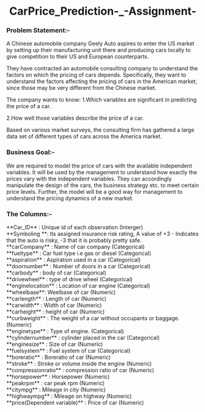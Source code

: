 <h1 align="center"> CarPrice_Prediction-_-Assignment-</ h1>

<h3>Problem Statement:-</h3>

A Chinese automobile company Geely Auto aspires to enter the US market by setting up their manufacturing unit there and producing cars locally to give competition to their US and European counterparts.

They have contracted an automobile consulting company to understand the factors on which the pricing of cars depends. Specifically, they want to understand the factors affecting the pricing of cars in the American market, since those may be very different from the Chinese market.

The company wants to know:
1.Which variables are significant in predicting the price of a car.

2.How well those variables describe the price of a car.

Based on various market surveys, the consulting firm has gathered a large data set of different types of cars across the America market.



<h3>Business Goal:-</h3>

We are required to model the price of cars with the available independent variables. It will be used by the management to understand how exactly the prices vary with the independent variables. They can accordingly manipulate the design of the cars, the business strategy etc. to meet certain price levels. Further, the model will be a good way for management to understand the pricing dynamics of a new market.

<h3>The Columns:-</h3>
**Car_ID** : Unique id of each observation (Interger)<br>
**Symboling **: Its assigned insurance risk rating, A value of +3 - Indicates that the auto is risky, -3 that it is probably pretty safe.<br>
**carCompany** : Name of car company (Categorical)<br>
**fueltype** : Car fuel type i.e gas or diesel (Categorical)<br>
**aspiration** : Aspiration used in a car (Categorical)<br>
**doornumber** : Number of doors in a car (Categorical)<br>
**carbody** : body of car (Categorical)<br>
**drivewheel** : type of drive wheel (Categorical)<br>
**enginelocation** : Location of car engine (Categorical)<br>
**wheelbase**: Weelbase of car (Numeric)<br>
**carlength** : Length of car (Numeric)<br>
**carwidth** : Width of car (Numeric)<br>
**carheight** : height of car (Numeric)<br>
**curbweight** : The weight of a car without occupants or baggage. (Numeric)<br>
**enginetype** : Type of engine. (Categorical)<br>
**cylindernumber** : cylinder placed in the car (Categorical)<br>
**enginesize** : Size of car (Numeric)<br>
**fuelsystem** : Fuel system of car (Categorical)<br>
**boreratio** : Boreratio of car (Numeric)<br>
**stroke** : Stroke or volume inside the engine (Numeric)<br>
**compressionratio** : compression ratio of car (Numeric)<br>
**horsepower** : Horsepower (Numeric)<br>
**peakrpm** : car peak rpm (Numeric)<br>
**citympg** : Mileage in city (Numeric)<br>
**highwaympg** : Mileage on highway (Numeric)<br>
**price(Dependent variable)** : Price of car (Numeric)<br>
